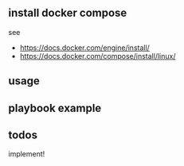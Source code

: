 install docker compose
----------------------

see
- https://docs.docker.com/engine/install/
- https://docs.docker.com/compose/install/linux/

usage
-------------

playbook example
-------------

todos
-------------

implement!
